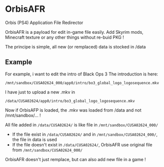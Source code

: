 # OrbisAFR
Orbis (PS4) Application File Redirector

OrbisAFR is a payload for edit in-game file easily.
Add Skyrim mods, Minecraft texture or any other things without re-buid PKG !

The principe is simple, all new (or remplaced) data is stocked in /data

## Example
For example, i want to edit the intro of Black Ops 3
The introduction is here:

    /mnt/sandbox/CUSA02624_000/app0/intro/bo3_global_logo_logosequence.mkv
I have just to upload a new .mkv in 

    /data/CUSA02624/app0/intro/bo3_global_logo_logosequence.mkv
Now if OrbisAFP is loaded, the .mkv was loaded from /data and not /mnt/sandbox/... !

All file added in `/data/CUSA02624/` is like file in `/mnt/sandbox/CUSA02624_000/`

- If the file exist in `/data/CUSA02624/` and in `/mnt/sandbox/CUSA02624_000/`, the file in data is used
- If the file doesn't exist in `/data/CUSA02624/`, OrbisAFR use original file from `/mnt/sandbox/CUSA02624_000/`

OrbisAFR doesn't just remplace, but can also add new file in a game !
